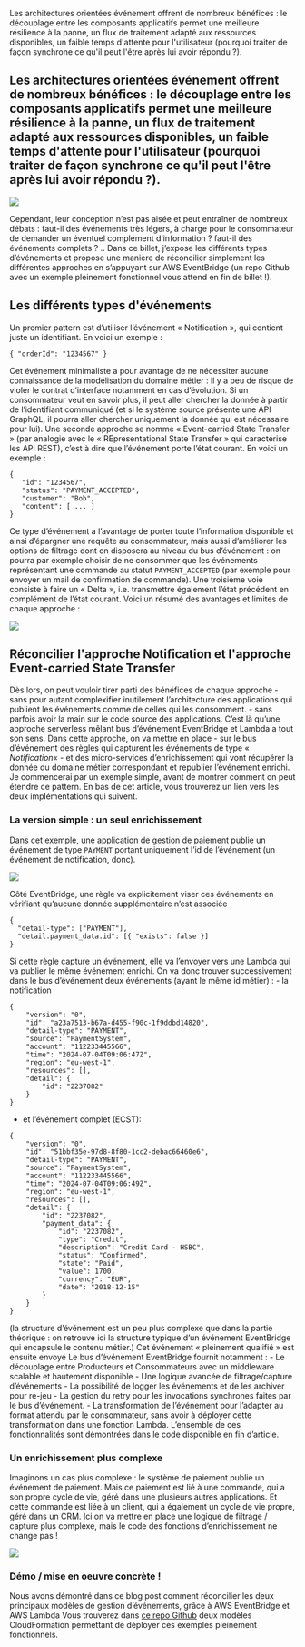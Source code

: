 Les architectures orientées événement offrent de nombreux bénéfices : le découplage entre les composants applicatifs permet une meilleure résilience à la panne, un flux de traitement adapté aux ressources disponibles, un faible temps d'attente pour l'utilisateur (pourquoi traiter de façon synchrone ce qu'il peut l'être après lui avoir répondu ?).

[](https://dev.to/t/eventdriven)

## Les architectures orientées événement offrent de nombreux bénéfices : le découplage entre les composants applicatifs permet une meilleure résilience à la panne, un flux de traitement adapté aux ressources disponibles, un faible temps d'attente pour l'utilisateur (pourquoi traiter de façon synchrone ce qu'il peut l'être après lui avoir répondu ?).

![](/images/blog/NotificationVsECST.png)

Cependant, leur conception n’est pas aisée et peut entraîner de nombreux débats : faut-il des événements très légers, à charge pour le consommateur de demander un éventuel complément d’information ? faut-il des événements complets ? .. Dans ce billet, j’expose les différents types d’événements et propose une manière de réconcilier simplement les différentes approches en s’appuyant sur AWS EventBridge (un repo Github avec un exemple pleinement fonctionnel vous attend en fin de billet !).

## Les différents types d'événements

Un premier pattern est d’utiliser l’événement « Notification », qui contient juste un identifiant. En voici un exemple :

```
{ "orderId": "1234567" }
```

Cet événement minimaliste a pour avantage de ne nécessiter aucune connaissance de la modélisation du domaine métier : il y a peu de risque de violer le contrat d’interface notamment en cas d’évolution. Si un consommateur veut en savoir plus, il peut aller chercher la donnée à partir de l’identifiant communiqué (et si le système source présente une API GraphQL, il pourra aller chercher uniquement la donnée qui est nécessaire pour lui). Une seconde approche se nomme « Event-carried State Transfer » (par analogie avec le « REpresentational State Transfer » qui caractérise les API REST), c’est à dire que l’événement porte l’état courant. En voici un exemple :

```
{
   "id": "1234567", 
   "status": "PAYMENT_ACCEPTED",
   "customer": "Bob",
   "content": [ ... ]  
}
```

Ce type d’événement a l’avantage de porter toute l’information disponible et ainsi d’épargner une requête au consommateur, mais aussi d’améliorer les options de filtrage dont on disposera au niveau du bus d’événement : on pourra par exemple choisir de ne consommer que les événements représentant une commande au statut `PAYMENT_ACCEPTED` (par exemple pour envoyer un mail de confirmation de commande). Une troisième voie consiste à faire un « Delta », i.e. transmettre également l’état précédent en complément de l’état courant. Voici un résumé des avantages et limites de chaque approche :

![](/images/blog/NotificationVsECST-FR.png)

## Réconcilier l'approche Notification et l'approche Event-carried State Transfer

Dès lors, on peut vouloir tirer parti des bénéfices de chaque approche - sans pour autant complexifier inutilement l’architecture des applications qui publient les événements comme de celles qui les consomment. - sans parfois avoir la main sur le code source des applications. C’est là qu’une approche serverless mêlant bus d’événement EventBridge et Lambda a tout son sens. Dans cette approche, on va mettre en place - sur le bus d’événement des règles qui capturent les événements de type « *Notification*«  - et des micro-services d’enrichissement qui vont récupérer la donnée du domaine métier correspondant et republier l’événement enrichi. Je commencerai par un exemple simple, avant de montrer comment on peut étendre ce pattern. En bas de cet article, vous trouverez un lien vers les deux implémentations qui suivent.

### La version simple : un seul enrichissement

Dans cet exemple, une application de gestion de paiement publie un événement de type `PAYMENT` portant uniquement l’id de l’événement (un événement de notification, donc).

![](/images/blog/EventBridge-NotificationToECST-Simple-1024x798.png)

Côté EventBridge, une règle va explicitement viser ces événements en vérifiant qu’aucune donnée supplémentaire n’est associée

```
{
  "detail-type": ["PAYMENT"],
  "detail.payment_data.id": [{ "exists": false }]
}
```

Si cette règle capture un événement, elle va l’envoyer vers une Lambda qui va publier le même événement enrichi. On va donc trouver successivement dans le bus d’événement deux événements (ayant le même id métier) : - la notification

```
{
    "version": "0",
    "id": "a23a7513-b67a-d455-f90c-1f9ddbd14820",
    "detail-type": "PAYMENT",
    "source": "PaymentSystem",
    "account": "112233445566",
    "time": "2024-07-04T09:06:47Z",
    "region": "eu-west-1",
    "resources": [],
    "detail": {
        "id": "2237082"
    }
}
```

- et l’événement complet (ECST):

```
{
    "version": "0",
    "id": "51bbf35e-97d8-8f80-1cc2-debac66460e6",
    "detail-type": "PAYMENT",
    "source": "PaymentSystem",
    "account": "112233445566",
    "time": "2024-07-04T09:06:49Z",
    "region": "eu-west-1",
    "resources": [],
    "detail": {
        "id": "2237082",
        "payment_data": {
            "id": "2237082",
            "type": "Credit",
            "description": "Credit Card - HSBC",
            "status": "Confirmed",
            "state": "Paid",
            "value": 1700,
            "currency": "EUR",
            "date": "2018-12-15"
        }
    }
}
```

(la structure d’événement est un peu plus complexe que dans la partie théorique : on retrouve ici la structure typique d’un événement EventBridge qui encapsule le contenu métier.) Cet événement « pleinement qualifié » est ensuite envoyé Le bus d’événement EventBridge fournit notamment : - Le découplage entre Producteurs et Consommateurs avec un middleware scalable et hautement disponible - Une logique avancée de filtrage/capture d’événements - La possibilité de logger les événements et de les archiver pour re-jeu - La gestion du retry pour les invocations synchrones faites par le bus d’événement. - La transformation de l’événement pour l’adapter au format attendu par le consommateur, sans avoir à déployer cette transformation dans une fonction Lambda. L’ensemble de ces fonctionnalités sont démontrées dans le code disponible en fin d’article.

### Un enrichissement plus complexe

Imaginons un cas plus complexe : le système de paiement publie un événement de paiement. Mais ce paiement est lié à une commande, qui a son propre cycle de vie, géré dans une plusieurs autres applications. Et cette commande est liée à un client, qui a également un cycle de vie propre, géré dans un CRM. Ici on va mettre en place une logique de filtrage / capture plus complexe, mais le code des fonctions d’enrichissement ne change pas !

![](/images/blog/EventBridge-NotificationToECST-971x1024.png)

### Démo / mise en oeuvre concrète !

Nous avons démontré dans ce blog post comment réconcilier les deux principaux modèles de gestion d’événements, grâce à AWS EventBridge et AWS Lambda Vous trouverez dans [ce repo Github](https://github.com/psantus/event-driven-notification-vs-ecst) deux modèles CloudFormation permettant de déployer ces exemples pleinement fonctionnels.